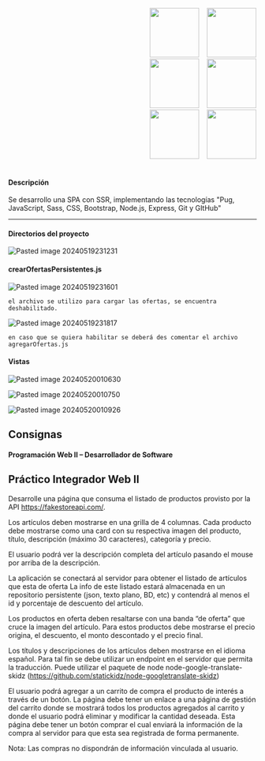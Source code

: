 
<div>
  <pre>
                                  <img src="https://github.com/Ched2370/tp_Integrador_web2/assets/127058951/255631c9-846d-475e-b960-80517d271c71" width="100">  <img src="https://github.com/Ched2370/tp_Integrador_web2/assets/127058951/96140020-03bb-4c93-ae9a-7ddb0d11107b" width="100">  <img src="https://github.com/Ched2370/tp_Integrador_web2/assets/127058951/7b46786a-8eea-41dc-8a9a-4de1835b8466" width="100">  
                                  <img src="https://github.com/Ched2370/tp_Integrador_web2/assets/127058951/f67b7f44-290a-4a39-a2a6-7f44f7c40b92" width="100">  <img src="https://github.com/Ched2370/tp_Integrador_web2/assets/127058951/80fda7df-e178-4fa1-8999-53e7869d1b28" width="100">  <img src="https://github.com/Ched2370/tp_Integrador_web2/assets/127058951/ccd6252b-6818-4777-a883-5b26a24fa91f" width="100">  
                                  <img src="https://github.com/Ched2370/tp_Integrador_web2/assets/127058951/18950c51-2073-4c96-a10d-20ae277ace65" width="100">  <img src="https://github.com/Ched2370/tp_Integrador_web2/assets/127058951/4188f1f0-5817-435c-96d5-85d8ab5acd51" width="100">  <img src="https://github.com/Ched2370/tp_Integrador_web2/assets/127058951/e38fbc4b-b7f1-43f2-946f-7eb6c9aadbec" width="100">  
  </pre>
</div>

#### Descripción

Se desarrollo una SPA con SSR, implementando las tecnologías "Pug, JavaScript, Sass, CSS, Bootstrap, Node.js, Express, Git y GItHub" 

---

#### Directorios del proyecto

![Pasted image 20240519231231](https://github.com/Ched2370/tp_Integrador_web2/assets/127058951/9e41da5c-de6a-4472-8038-4a871bea2c54)

#### crearOfertasPersistentes.js
![Pasted image 20240519231601](https://github.com/Ched2370/tp_Integrador_web2/assets/127058951/a7ff9e66-d6dc-4a1f-b0d4-faae23096e00)

    el archivo se utilizo para cargar las ofertas, se encuentra deshabilitado. 

![Pasted image 20240519231817](https://github.com/Ched2370/tp_Integrador_web2/assets/127058951/e355c1a6-165a-4f6e-ac64-3d8a2838027e)

    en caso que se quiera habilitar se deberá des comentar el archivo agregarOfertas.js

#### Vistas

![Pasted image 20240520010630](https://github.com/Ched2370/tp_Integrador_web2/assets/127058951/dfb4c71b-5792-41e1-8afb-c9a5e1e0f086)

![Pasted image 20240520010750](https://github.com/Ched2370/tp_Integrador_web2/assets/127058951/2d76f8c0-efbf-468d-895e-061e8da959b7)

![Pasted image 20240520010926](https://github.com/Ched2370/tp_Integrador_web2/assets/127058951/888d11d2-b404-451d-960c-e94217ae6dc2)

## Consignas

#### Programación Web II – Desarrollador de Software

## Práctico Integrador Web II

Desarrolle una página que consuma el listado de productos provisto por la API
https://fakestoreapi.com/.

Los artículos deben mostrarse en una grilla de 4 columnas. Cada producto debe mostrarse
como una card con su respectiva imagen del producto, título, descripción (máximo 30
caracteres), categoría y precio.

El usuario podrá ver la descripción completa del artículo pasando el mouse por arriba de la
descripción.

La aplicación se conectará al servidor para obtener el listado de artículos que esta de oferta
La info de este listado estará almacenada en un repositorio persistente (json, texto plano,
BD, etc) y contendrá al menos el id y porcentaje de descuento del artículo.

Los productos en oferta deben resaltarse con una banda “de oferta” que cruce la imagen del
artículo. Para estos productos debe mostrarse el precio origina, el descuento, el monto
descontado y el precio final.

Los títulos y descripciones de los artículos deben mostrarse en el idioma español. Para tal
fin se debe utilizar un endpoint en el servidor que permita la traducción. Puede utilizar el
paquete de node node-google-translate-skidz (https://github.com/statickidz/node-googletranslate-skidz)

El usuario podrá agregar a un carrito de compra el producto de interés a través de un botón.
La página debe tener un enlace a una página de gestión del carrito donde se mostrará todos
los productos agregados al carrito y donde el usuario podrá eliminar y modificar la cantidad
deseada. Esta página debe tener un botón comprar el cual enviará la información de la
compra al servidor para que esta sea registrada de forma permanente.

Nota: Las compras no dispondrán de información vinculada al usuario.
